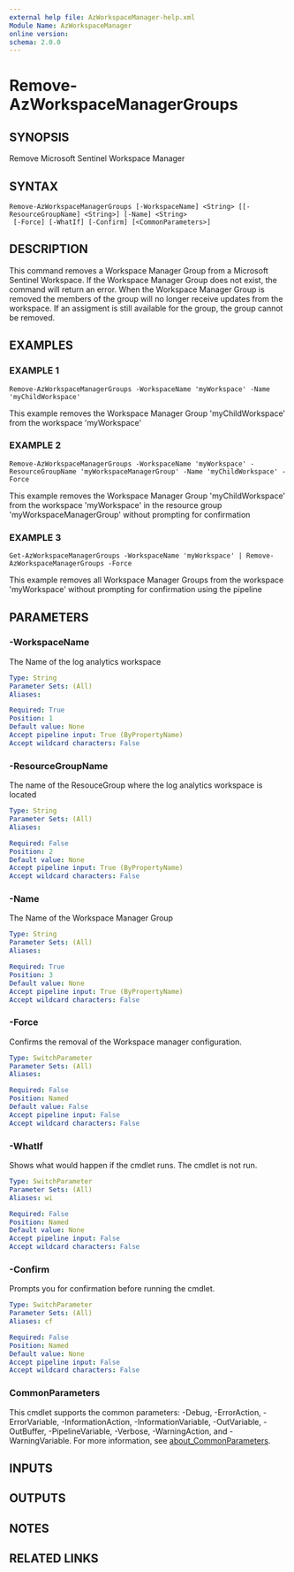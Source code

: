 ```yaml
---
external help file: AzWorkspaceManager-help.xml
Module Name: AzWorkspaceManager
online version:
schema: 2.0.0
---
```


# Remove-AzWorkspaceManagerGroups

## SYNOPSIS
Remove Microsoft Sentinel Workspace Manager

## SYNTAX

```
Remove-AzWorkspaceManagerGroups [-WorkspaceName] <String> [[-ResourceGroupName] <String>] [-Name] <String>
 [-Force] [-WhatIf] [-Confirm] [<CommonParameters>]
```

## DESCRIPTION
This command removes a Workspace Manager Group from a Microsoft Sentinel Workspace.
If the Workspace Manager Group does not exist, the command will return an error.
When the Workspace Manager Group is removed the members of the group will no longer receive updates from the workspace.
If an assigment is still available for the group, the group cannot be removed.

## EXAMPLES

### EXAMPLE 1
```
Remove-AzWorkspaceManagerGroups -WorkspaceName 'myWorkspace' -Name 'myChildWorkspace'
```

This example removes the Workspace Manager Group 'myChildWorkspace' from the workspace 'myWorkspace'

### EXAMPLE 2
```
Remove-AzWorkspaceManagerGroups -WorkspaceName 'myWorkspace' -ResourceGroupName 'myWorkspaceManagerGroup' -Name 'myChildWorkspace' -Force
```

This example removes the Workspace Manager Group 'myChildWorkspace' from the workspace 'myWorkspace' in the resource group 'myWorkspaceManagerGroup' without prompting for confirmation

### EXAMPLE 3
```
Get-AzWorkspaceManagerGroups -WorkspaceName 'myWorkspace' | Remove-AzWorkspaceManagerGroups -Force
```

This example removes all Workspace Manager Groups from the workspace 'myWorkspace' without prompting for confirmation using the pipeline

## PARAMETERS

### -WorkspaceName
The Name of the log analytics workspace

```yaml
Type: String
Parameter Sets: (All)
Aliases:

Required: True
Position: 1
Default value: None
Accept pipeline input: True (ByPropertyName)
Accept wildcard characters: False
```

### -ResourceGroupName
The name of the ResouceGroup where the log analytics workspace is located

```yaml
Type: String
Parameter Sets: (All)
Aliases:

Required: False
Position: 2
Default value: None
Accept pipeline input: True (ByPropertyName)
Accept wildcard characters: False
```

### -Name
The Name of the Workspace Manager Group

```yaml
Type: String
Parameter Sets: (All)
Aliases:

Required: True
Position: 3
Default value: None
Accept pipeline input: True (ByPropertyName)
Accept wildcard characters: False
```

### -Force
Confirms the removal of the Workspace manager configuration.

```yaml
Type: SwitchParameter
Parameter Sets: (All)
Aliases:

Required: False
Position: Named
Default value: False
Accept pipeline input: False
Accept wildcard characters: False
```

### -WhatIf
Shows what would happen if the cmdlet runs.
The cmdlet is not run.

```yaml
Type: SwitchParameter
Parameter Sets: (All)
Aliases: wi

Required: False
Position: Named
Default value: None
Accept pipeline input: False
Accept wildcard characters: False
```

### -Confirm
Prompts you for confirmation before running the cmdlet.

```yaml
Type: SwitchParameter
Parameter Sets: (All)
Aliases: cf

Required: False
Position: Named
Default value: None
Accept pipeline input: False
Accept wildcard characters: False
```

### CommonParameters
This cmdlet supports the common parameters: -Debug, -ErrorAction, -ErrorVariable, -InformationAction, -InformationVariable, -OutVariable, -OutBuffer, -PipelineVariable, -Verbose, -WarningAction, and -WarningVariable. For more information, see [about_CommonParameters](http://go.microsoft.com/fwlink/?LinkID=113216).

## INPUTS

## OUTPUTS

## NOTES

## RELATED LINKS
